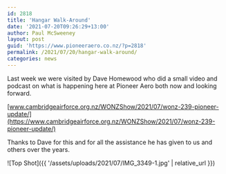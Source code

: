 ```yaml
---
id: 2818
title: 'Hangar Walk-Around'
date: '2021-07-20T09:26:29+13:00'
author: Paul McSweeney
layout: post
guid: 'https://www.pioneeraero.co.nz/?p=2818'
permalink: /2021/07/20/hangar-walk-around/
categories: news
---
```


Last week we were visited by Dave Homewood who did a small video and podcast on what is happening here at Pioneer Aero both now and looking forward.

[www.cambridgeairforce.org.nz/WONZShow/2021/07/wonz-239-pioneer-update/](https://www.cambridgeairforce.org.nz/WONZShow/2021/07/wonz-239-pioneer-update/)

Thanks to Dave for this and for all the assistance he has given to us and others over the years.

![Top Shot]({{ '/assets/uploads/2021/07/IMG_3349-1.jpg' | relative_url }})
